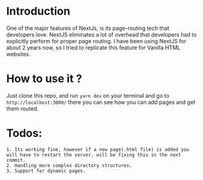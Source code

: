 # Introduction
One of the major features of NextJs, is its page-routing tech that developers love. NextJS eliminates a lot of overhead that developers had to explicitly perform for proper page routing. I have been using NextJS for about 2 years now, so I tried to replicate this feature for Vanilla HTML websites.

# How to use it ?
Just clone this repo, and run ``yarn dev`` on your terminal and go to ``http://localhost:3000/`` there you can see how you can add pages and get them routed.

# Todos:
    1. Its working fine, however if a new page(.html file) is added you will have to restart the server, will be fixing this in the next commit.
    2. Handling more complex directory structures.
    3. Support for dynamic pages.
    
